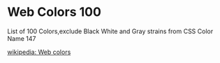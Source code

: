 Web Colors 100
===============

List of 100 Colors,exclude Black White and Gray strains from CSS Color Name 147

[wikipedia: Web colors](https://en.wikipedia.org/wiki/Web_colors)

